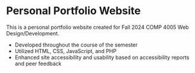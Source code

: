 # Personal Portfolio Website
This is a personal portfolio website created for Fall 2024 COMP 4005 Web Design/Development.
- Developed throughout the course of the semester
- Utilized HTML, CSS, JavaScript, and PHP
- Enhanced site accessibility and usability based on accessibility reports and peer feedback

